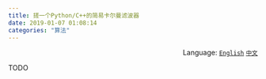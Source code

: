 ```yaml
---
title: 搓一个Python/C++的简易卡尔曼滤波器
date: 2019-01-07 01:08:14
categories: "算法"
---
```


<div align='right'>Language:
<a href='{{ location.host }}/Struggling-a-Simple-Kalman-Filter-by-Python-C'><code>English</code></a>
<a href='{{ location.host }}/zh-CN/搓一个Python-C-的简易卡尔曼滤波器'><code>中文</code></a>
</div>

TODO